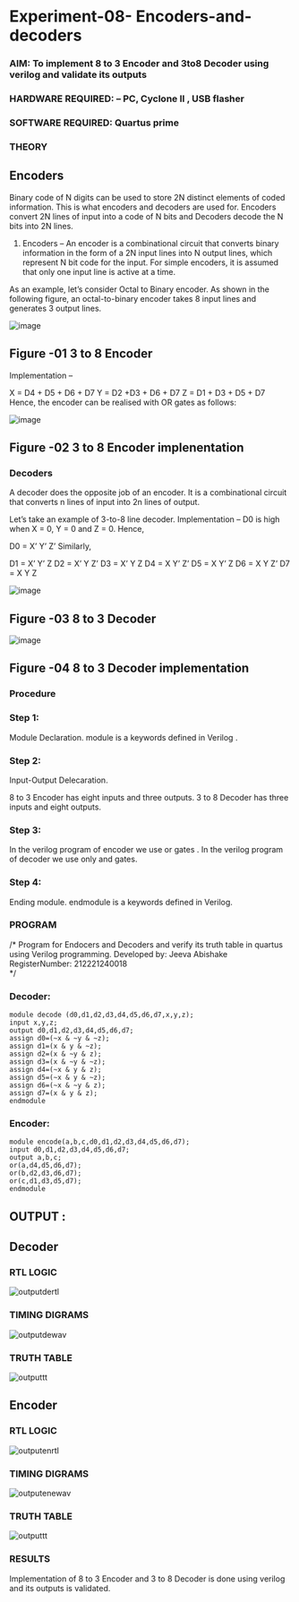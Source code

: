 # Experiment-08- Encoders-and-decoders 
### AIM: To implement 8 to 3 Encoder and  3to8 Decoder using verilog and validate its outputs
### HARDWARE REQUIRED:  – PC, Cyclone II , USB flasher
### SOFTWARE REQUIRED:   Quartus prime
### THEORY 

## Encoders
Binary code of N digits can be used to store 2N distinct elements of coded information. This is what encoders and decoders are used for. Encoders convert 2N lines of input into a code of N bits and Decoders decode the N bits into 2N lines.

1. Encoders –
An encoder is a combinational circuit that converts binary information in the form of a 2N input lines into N output lines, which represent N bit code for the input. For simple encoders, it is assumed that only one input line is active at a time.

As an example, let’s consider Octal to Binary encoder. As shown in the following figure, an octal-to-binary encoder takes 8 input lines and generates 3 output lines.

![image](https://user-images.githubusercontent.com/36288975/171543588-bc0746df-a173-4b35-989e-5fb7d385fe8a.png)
## Figure -01 3 to 8 Encoder 


Implementation –

X = D4 + D5 + D6 + D7
Y = D2 +D3 + D6 + D7
Z = D1 + D3 + D5 + D7 
Hence, the encoder can be realised with OR gates as follows:


![image](https://user-images.githubusercontent.com/36288975/171543740-68403b82-aa93-4c98-9343-f32b14885a2e.png)
## Figure -02 3 to 8 Encoder implenentation 

 ### Decoders 
A decoder does the opposite job of an encoder. It is a combinational circuit that converts n lines of input into 2n lines of output.

Let’s take an example of 3-to-8 line decoder.
Implementation –
D0 is high when X = 0, Y = 0 and Z = 0. Hence,

D0 = X’ Y’ Z’ 
Similarly,

D1 = X’ Y’ Z
D2 = X’ Y Z’
D3 = X’ Y Z
D4 = X Y’ Z’
D5 = X Y’ Z
D6 = X Y Z’
D7 = X Y Z 


![image](https://user-images.githubusercontent.com/36288975/171543978-ee2d0671-2846-40a1-8705-507fd6287a49.png)
## Figure -03 8 to 3 Decoder 



![image](https://user-images.githubusercontent.com/36288975/171543866-5a6eace6-8683-49d7-9c4f-a7cb30ec3035.png)
## Figure -04 8 to 3 Decoder implementation 

### Procedure
### Step 1:
Module Declaration. module is a keywords defined in Verilog .

### Step 2:
Input-Output Delecaration.

8 to 3 Encoder has eight inputs and three outputs. 3 to 8 Decoder has three inputs and eight outputs.

### Step 3:
In the verilog program of encoder we use or gates . In the verilog program of decoder we use only and gates.

### Step 4:
Ending module. endmodule is a keywords defined in Verilog.



### PROGRAM 
/*
Program for Endocers and Decoders  and verify its truth table in quartus using Verilog programming.
Developed by: Jeeva Abishake
RegisterNumber: 212221240018  
*/
### Decoder:
```
module decode (d0,d1,d2,d3,d4,d5,d6,d7,x,y,z);
input x,y,z;
output d0,d1,d2,d3,d4,d5,d6,d7;
assign d0=(~x & ~y & ~z);
assign d1=(x & y & ~z);
assign d2=(x & ~y & z);
assign d3=(x & ~y & ~z);
assign d4=(~x & y & z);
assign d5=(~x & y & ~z);
assign d6=(~x & ~y & z);
assign d7=(x & y & z);
endmodule

```
### Encoder:
```
module encode(a,b,c,d0,d1,d2,d3,d4,d5,d6,d7);
input d0,d1,d2,d3,d4,d5,d6,d7;
output a,b,c;
or(a,d4,d5,d6,d7);
or(b,d2,d3,d6,d7);
or(c,d1,d3,d5,d7);
endmodule
```




## OUTPUT :
## Decoder
### RTL LOGIC  
![outputdertl](decodertl.png)

### TIMING DIGRAMS  
![outputdewav](decode2.png)


### TRUTH TABLE
![outputtt](ttd.png)

## Encoder
### RTL LOGIC  
![outputenrtl](encodertl.png)


### TIMING DIGRAMS  
![outputenewav](ecodewave.png)


### TRUTH TABLE 
![outputtt](tte.png)





### RESULTS 
Implementation of 8 to 3 Encoder and 3 to 8 Decoder is done using verilog and its outputs is validated.


